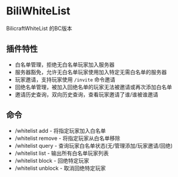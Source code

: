 # BiliWhiteList
BilicraftWhiteList 的BC版本

## 插件特性

* 白名单管理，拒绝无白名单玩家加入服务器
* 服务器豁免，允许无白名单玩家使用加入特定无需白名单的服务器
* 玩家邀请，支持玩家使用 `/invite` 命令邀请
* 回绝名单管理，被加入回绝名单的玩家无法被邀请或再次添加白名单
* 邀请历史查询，双向历史查询，查看玩家邀请了谁/谁被谁邀请

## 命令

* /whitelist add <player> - 将指定玩家加入白名单
* /whitelist remove <player> - 将指定玩家从白名单移除
* /whitelist query <player> - 查询玩家白名单状态(无/管理添加/玩家邀请/回绝)
* /whitelist list <random player> - 输出所有白名单玩家列表
* /whitelist block <player> - 回绝特定玩家
* /whitelist unblock <player> - 取消回绝特定玩家
